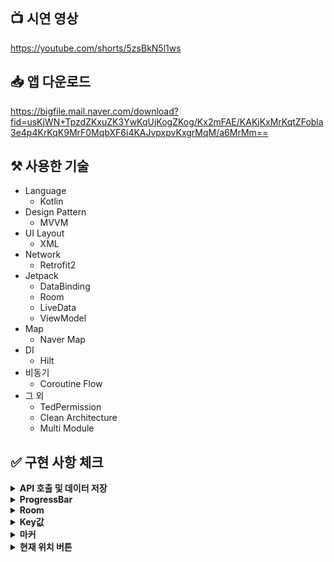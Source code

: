 ## 📺 시연 영상
https://youtube.com/shorts/5zsBkN5l1ws

## 📥 앱 다운로드
https://bigfile.mail.naver.com/download?fid=usKjWN+TpzdZKxuZK3YwKqUjKogZKog/Kx2mFAE/KAKjKxMrKqtZFobla3e4p4KrKqK9MrF0MqbXF6i4KAJvpxpvKxgrMqM/a6MrMm==

## ⚒️ 사용한 기술
- Language
    - Kotlin
- Design Pattern
    - MVVM
- UI Layout
    - XML
- Network
    - Retrofit2
- Jetpack
    - DataBinding
    - Room
    - LiveData
    - ViewModel
- Map
    - Naver Map
- DI
    - Hilt
- 비동기
    - Coroutine Flow
- 그 외
    - TedPermission
    - Clean Architecture
    - Multi Module

## ✅ 구현 사항 체크

<details markdown="1">
<summary><strong>API 호출 및 데이터 저장</strong></summary>
<br>

```
        for(page in 1..10) {
            viewModelScope.launch {
                getCenterListUseCase(page)
                    .catch { _problem.postValue(Result.fail()) }
                    .collect {
                        if(it.isEmpty()) {
                            _problem.postValue(Result.error("Response is empty", it))
                        } else {
                            _problem.postValue(Result.success(it))
                            writeCenterList(it) // DB에 저장하는 메서드 호출
                        }
                    }
            }
        }
```
For문을 돌려 1페이지부터 10페이지까지 요청을 날리고 <br>
`Flow`로 응답을 받아 DB에 저장하도록 했습니다. <br>
데이터를 저장하는 방식은 `Room`을 사용했습니다.

<br>
</details>

<details markdown="1">
<summary><strong>ProgressBar</strong></summary>
<br>

```
    private fun writeCenterList(centerList: List<Center>) {
        viewModelScope.launch {
            val result = writeCenterListUseCase(centerList)
            if(result.status == Status.ERROR) {
                _problem.postValue(result)
            } else {
                // 저장을 성공적으로 완료하면 진행률을 나타내는 값을 +1 한다.
                _progressCount.value = _progressCount.value?.plus(1)
            }
        }
    }
```
데이터를 얼마나 저장했는지 진행률을 알기 위해 progressCount에 값을 `+1씩 카운트` 해주었습니다. <br>

```
    private fun manageProgress() {
        thread(start = true) {
            for (percent in 1..100) {
                // 80%가 될때까지 && 저장이 완료되지 않았다면
                if(percent == STANDARD_FOR_WAIT && viewModel.progressCount.value!!.compareTo(10) < -1) {
                    // 저장이 완료될 때 까지 대기 -> 이때 몇 초를 대기하라는 요구 사항이 없었으므로 3초로 설정
                    for(sec in 1..3) {
                        Thread.sleep(1000)
                        // 저장이 완료되면
                        if(viewModel.progressCount.value!!.compareTo(10) == 0) {
                            // 0.4초에 걸쳐 100%를 만들고 페이지 이동
                            // 1% = 0.02초, 20% = 0.4초
                            for(i in 1..20) {
                                Thread.sleep(TIME_FOR_1_PER)
                                setProgressInfo(percent + i)
                                startMapActivity()
                                return@thread
                            }
                        }
                    }
                }
                Thread.sleep(TIME_FOR_1_PER)
                setProgressInfo(percent)
            }
            startMapActivity()
        }
    }
```
SplashActivity에서는 위에서 설명한 progressCount값을 이용해 진행률을 파악하고 <br>
그에 따라 요구사항에 맞게 대기할지, 100%가 되어 다음 화면으로 넘어갈지 등을 계산합니다.

<br>
</details>

<details markdown="1">
<summary><strong>Room</strong></summary>
<br>

```
// 리스트를 한 번에 Room에 저장하기 위해 Converter 사용
class CenterTypeConverters {
    @TypeConverter
    fun CenterToJson(value: List<Center>): String = Gson().toJson(value)

    @TypeConverter
    fun JsonToCenter(value: String) = Gson().fromJson(value, Array<Center>::class.java).toList()
}
```
코로나 센터 리스트를 한 번에 저장하기 위해 TypeConverter를 사용하여 DB에 저장하였습니다.

<br>
</details>

<details markdown="1">
<summary><strong>Key값</strong></summary>
<br>

```
    defaultConfig {
        // ...
        
        buildConfigField "String", "DECODING_KEY", properties['decoding_key']
    }
```

```
interface CenterApi {
    // Github에 Key값이 올라가지 않도록 숨김. Key를 Header에 넣어 API 요청
    @Headers("Authorization: ${BuildConfig.DECODING_KEY}")
    @GET("15077586/v1/centers")
    suspend fun getCenterList(
        @Query("page") page: Int,
        @Query("perPage") perPage: Int = 10
    ): CenterEntity
}
```

웹 상에 Key값이 노출되지 않게 하기 위해 BuildConfig를 사용했습니다.

<br>
</details>

<details markdown="1">
<summary><strong>마커</strong></summary>
<br>

```
    private fun setMarker(map: NaverMap, center: Center) {
        val marker = Marker()
        val infoWindow = InfoWindow()

        // 아이콘 지정
        when(center.centerType) {
            "지역" -> marker.icon = OverlayImage.fromResource(R.drawable.ic_marker_blue)
            "중앙/권역" -> marker.icon = OverlayImage.fromResource(R.drawable.ic_marker_red)
            else -> marker.icon = OverlayImage.fromResource(R.drawable.ic_marker_green)
        }

        marker.isIconPerspectiveEnabled = true
        marker.alpha = 0.8f
        marker.position = LatLng(center.lat, center.lng)
        marker.zIndex = 10
        marker.map = map
        marker.tag = "주소: ${center.address}\n" +
                "센터명: ${center.centerName}\n" +
                "시설명: ${center.facilityName}\n" +
                "연락처: ${center.phoneNumber}\n" +
                "업데이트: ${center.updatedAt}"

        marker.setOnClickListener {
            val cameraUpdate = CameraUpdate.scrollTo(LatLng(center.lat, center.lng))
            map.moveCamera(cameraUpdate)

            if(marker.infoWindow == null) {
                infoWindow.open(marker)
            } else {
                infoWindow.close()
            }

            true
        }

        infoWindow.adapter = object : InfoWindow.DefaultTextAdapter(this) {
            override fun getText(infoWindow: InfoWindow): CharSequence {
                return infoWindow.marker?.tag as CharSequence? ?: ""
            }
        }
    }
```

색상에 따라 마커를 구분하고 클릭 이벤트를 달아 정보 안내창 on/off <br>
다시 선택하는 경우 선택 해제, 표시 데이터 출력을 구현했습니다.

<br>
</details>

<details markdown="1">
<summary><strong>현재 위치 버튼</strong></summary>
<br>

```
    private fun moveToCurrentLocation() {
        // 사용자 현재 위치 받아오기
        var currentLocation: Location?
        fusedLocationClient.lastLocation
            .addOnSuccessListener { location: Location? ->
                currentLocation = location

                // 파랑색 점, 현재 위치 표시
                naverMap.locationOverlay.run {
                    isVisible = true
                    position = LatLng(currentLocation!!.latitude, currentLocation!!.longitude)
                }

                // 카메라 현재위치로 이동
                val cameraUpdate = CameraUpdate.scrollTo(
                    LatLng(
                        currentLocation!!.latitude,
                        currentLocation!!.longitude
                    )
                )
                naverMap.moveCamera(cameraUpdate)
            }
            .addOnCanceledListener {
                Log.d(TAG, "onCanceledListener")
            }
            .addOnFailureListener {
                Log.d(TAG, "onFailureListener: ${it.message}")
            }
    }
```
FloatingActionButton을 직접 생성해 클릭 시 현재 위치로 이동하도록 구현했습니다.

<br>
</details>